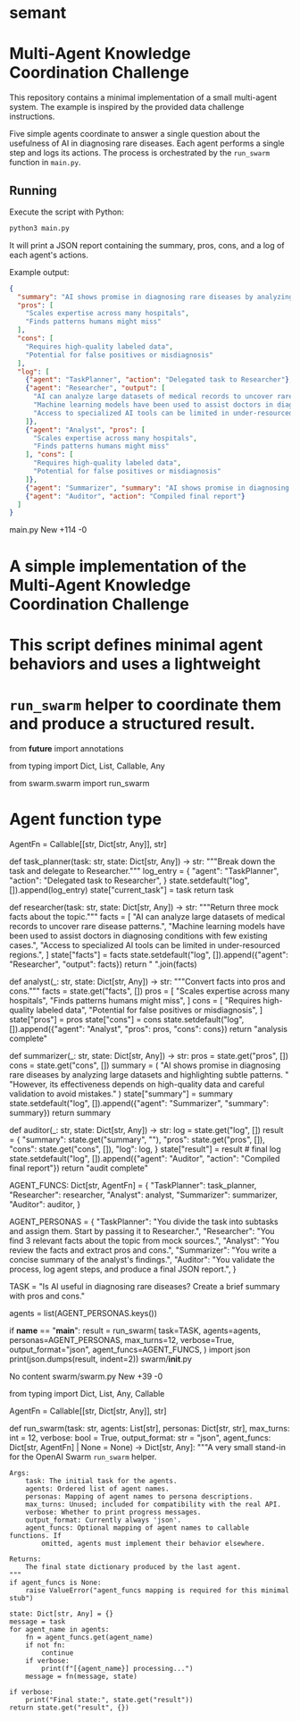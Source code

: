 # semant
# Multi-Agent Knowledge Coordination Challenge

This repository contains a minimal implementation of a small multi-agent system. The example is inspired by the provided data challenge instructions.

Five simple agents coordinate to answer a single question about the usefulness of AI in diagnosing rare diseases. Each agent performs a single step and logs its actions. The process is orchestrated by the `run_swarm` function in `main.py`.

## Running

Execute the script with Python:

```bash
python3 main.py
```

It will print a JSON report containing the summary, pros, cons, and a log of each agent's actions.

Example output:

```json
{
  "summary": "AI shows promise in diagnosing rare diseases by analyzing large datasets and highlighting subtle patterns. However, its effectiveness depends on high-quality data and careful validation to avoid mistakes.",
  "pros": [
    "Scales expertise across many hospitals",
    "Finds patterns humans might miss"
  ],
  "cons": [
    "Requires high-quality labeled data",
    "Potential for false positives or misdiagnosis"
  ],
  "log": [
    {"agent": "TaskPlanner", "action": "Delegated task to Researcher"},
    {"agent": "Researcher", "output": [
      "AI can analyze large datasets of medical records to uncover rare disease patterns.",
      "Machine learning models have been used to assist doctors in diagnosing conditions with few existing cases.",
      "Access to specialized AI tools can be limited in under-resourced regions."
    ]},
    {"agent": "Analyst", "pros": [
      "Scales expertise across many hospitals",
      "Finds patterns humans might miss"
    ], "cons": [
      "Requires high-quality labeled data",
      "Potential for false positives or misdiagnosis"
    ]},
    {"agent": "Summarizer", "summary": "AI shows promise in diagnosing rare diseases by analyzing large datasets and highlighting subtle patterns. However, its effectiveness depends on high-quality data and careful validation to avoid mistakes."},
    {"agent": "Auditor", "action": "Compiled final report"}
  ]
}
```

main.py
New
+114
-0

# A simple implementation of the Multi-Agent Knowledge Coordination Challenge
# This script defines minimal agent behaviors and uses a lightweight
# `run_swarm` helper to coordinate them and produce a structured result.

from __future__ import annotations

from typing import Dict, List, Callable, Any

from swarm.swarm import run_swarm


# Agent function type
AgentFn = Callable[[str, Dict[str, Any]], str]


def task_planner(task: str, state: Dict[str, Any]) -> str:
    """Break down the task and delegate to Researcher."""
    log_entry = {
        "agent": "TaskPlanner",
        "action": "Delegated task to Researcher",
    }
    state.setdefault("log", []).append(log_entry)
    state["current_task"] = task
    return task


def researcher(task: str, state: Dict[str, Any]) -> str:
    """Return three mock facts about the topic."""
    facts = [
        "AI can analyze large datasets of medical records to uncover rare disease patterns.",
        "Machine learning models have been used to assist doctors in diagnosing conditions with few existing cases.",
        "Access to specialized AI tools can be limited in under-resourced regions.",
    ]
    state["facts"] = facts
    state.setdefault("log", []).append({"agent": "Researcher", "output": facts})
    return " ".join(facts)


def analyst(_: str, state: Dict[str, Any]) -> str:
    """Convert facts into pros and cons."""
    facts = state.get("facts", [])
    pros = [
        "Scales expertise across many hospitals",
        "Finds patterns humans might miss",
    ]
    cons = [
        "Requires high-quality labeled data",
        "Potential for false positives or misdiagnosis",
    ]
    state["pros"] = pros
    state["cons"] = cons
    state.setdefault("log", []).append({"agent": "Analyst", "pros": pros, "cons": cons})
    return "analysis complete"


def summarizer(_: str, state: Dict[str, Any]) -> str:
    pros = state.get("pros", [])
    cons = state.get("cons", [])
    summary = (
        "AI shows promise in diagnosing rare diseases by analyzing large datasets and highlighting subtle patterns. "
        "However, its effectiveness depends on high-quality data and careful validation to avoid mistakes."
    )
    state["summary"] = summary
    state.setdefault("log", []).append({"agent": "Summarizer", "summary": summary})
    return summary


def auditor(_: str, state: Dict[str, Any]) -> str:
    log = state.get("log", [])
    result = {
        "summary": state.get("summary", ""),
        "pros": state.get("pros", []),
        "cons": state.get("cons", []),
        "log": log,
    }
    state["result"] = result
    # final log
    state.setdefault("log", []).append({"agent": "Auditor", "action": "Compiled final report"})
    return "audit complete"


AGENT_FUNCS: Dict[str, AgentFn] = {
    "TaskPlanner": task_planner,
    "Researcher": researcher,
    "Analyst": analyst,
    "Summarizer": summarizer,
    "Auditor": auditor,
}


AGENT_PERSONAS = {
    "TaskPlanner": "You divide the task into subtasks and assign them. Start by passing it to Researcher.",
    "Researcher": "You find 3 relevant facts about the topic from mock sources.",
    "Analyst": "You review the facts and extract pros and cons.",
    "Summarizer": "You write a concise summary of the analyst's findings.",
    "Auditor": "You validate the process, log agent steps, and produce a final JSON report.",
}

TASK = "Is AI useful in diagnosing rare diseases? Create a brief summary with pros and cons."

agents = list(AGENT_PERSONAS.keys())

if __name__ == "__main__":
    result = run_swarm(
        task=TASK,
        agents=agents,
        personas=AGENT_PERSONAS,
        max_turns=12,
        verbose=True,
        output_format="json",
        agent_funcs=AGENT_FUNCS,
    )
    import json
    print(json.dumps(result, indent=2))
swarm/__init__.py

No content
swarm/swarm.py
New
+39
-0

from typing import Dict, List, Any, Callable

AgentFn = Callable[[str, Dict[str, Any]], str]


def run_swarm(task: str, agents: List[str], personas: Dict[str, str], max_turns: int = 12,
              verbose: bool = True, output_format: str = "json",
              agent_funcs: Dict[str, AgentFn] | None = None) -> Dict[str, Any]:
    """A very small stand-in for the OpenAI Swarm `run_swarm` helper.

    Args:
        task: The initial task for the agents.
        agents: Ordered list of agent names.
        personas: Mapping of agent names to persona descriptions.
        max_turns: Unused; included for compatibility with the real API.
        verbose: Whether to print progress messages.
        output_format: Currently always 'json'.
        agent_funcs: Optional mapping of agent names to callable functions. If
            omitted, agents must implement their behavior elsewhere.

    Returns:
        The final state dictionary produced by the last agent.
    """
    if agent_funcs is None:
        raise ValueError("agent_funcs mapping is required for this minimal stub")

    state: Dict[str, Any] = {}
    message = task
    for agent_name in agents:
        fn = agent_funcs.get(agent_name)
        if not fn:
            continue
        if verbose:
            print(f"[{agent_name}] processing...")
        message = fn(message, state)

    if verbose:
        print("Final state:", state.get("result"))
    return state.get("result", {})
